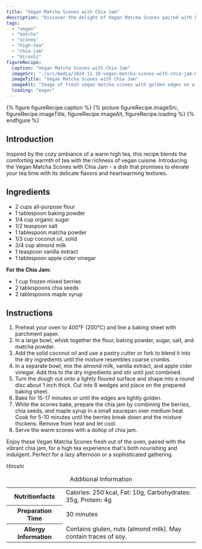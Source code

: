 ```yaml
---
title: "Vegan Matcha Scones with Chia Jam"
description: "Discover the delight of Vegan Matcha Scones paired with homemade Chia Jam. A perfect vegan treat for a warm, comforting high tea experience."
tags:
  - "vegan"
  - "matcha"
  - "scones"
  - "high-tea"
  - "chia-jam"
  - "Hiroshi"
figureRecipe: 
  caption: "Vegan Matcha Scones with Chia Jam"
  imageSrc: "./src/media/2024-11-18-vegan-matcha-scones-with-chia-jam-6386.png"
  imageTitle: "Vegan Matcha Scones with Chia Jam"
  imageAlt: "Image of fresh vegan matcha scones with golden edges on a ceramic plate, next to glossy chia jam and a steaming cup of tea, on a simply decorated table."
  loading: "eager"
---
```


{% figure figureRecipe.caption %}
{% picture figureRecipe.imageSrc, figureRecipe.imageTitle, figureRecipe.imageAlt, figureRecipe.loading %}
{% endfigure %}

## Introduction

Inspired by the cozy ambiance of a warm high tea, this recipe blends the comforting warmth of tea with the richness of vegan cuisine. Introducing the Vegan Matcha Scones with Chia Jam - a dish that promises to elevate your tea time with its delicate flavors and heartwarming textures.

## Ingredients

- 2 cups all-purpose flour
- 1 tablespoon baking powder
- 1/4 cup organic sugar
- 1/2 teaspoon salt
- 1 tablespoon matcha powder
- 1/3 cup coconut oil, solid
- 3/4 cup almond milk
- 1 teaspoon vanilla extract
- 1 tablespoon apple cider vinegar

**For the Chia Jam:**
- 1 cup frozen mixed berries
- 2 tablespoons chia seeds
- 2 tablespoons maple syrup

## Instructions

1. Preheat your oven to 400°F (200°C) and line a baking sheet with parchment paper.
2. In a large bowl, whisk together the flour, baking powder, sugar, salt, and matcha powder.
3. Add the solid coconut oil and use a pastry cutter or fork to blend it into the dry ingredients until the mixture resembles coarse crumbs.
4. In a separate bowl, mix the almond milk, vanilla extract, and apple cider vinegar. Add this to the dry ingredients and stir until just combined.
5. Turn the dough out onto a lightly floured surface and shape into a round disc about 1 inch thick. Cut into 8 wedges and place on the prepared baking sheet.
6. Bake for 15-17 minutes or until the edges are lightly golden.
7. While the scones bake, prepare the chia jam by combining the berries, chia seeds, and maple syrup in a small saucepan over medium heat. Cook for 5-10 minutes until the berries break down and the mixture thickens. Remove from heat and let cool.
8. Serve the warm scones with a dollop of chia jam.

Enjoy these Vegan Matcha Scones fresh out of the oven, paired with the vibrant chia jam, for a high tea experience that's both nourishing and indulgent. Perfect for a lazy afternoon or a sophisticated gathering.

*Hiroshi*

<table><caption class='sr-only'>Additional Information</caption><tr><th>Nutritionfacts</th><td>Calories: 250 kcal, Fat: 10g, Carbohydrates: 35g, Protein: 4g&nbsp;</td></tr><tr><th>Preparation Time</th><td>30 minutes&nbsp;</td></tr><tr><th>Allergy Information</th><td>Contains gluten, nuts (almond milk). May contain traces of soy.&nbsp;</td></tr></table>

